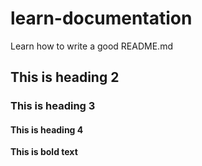 # learn-documentation
Learn how to write a good README.md

## This is heading 2
### This is heading 3
#### This is heading 4
**This is bold text**